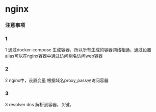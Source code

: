# nginx
### 注意事项
### 1
1 通过docker-compose 生成容器，所以所有生成的容器网络相通，通过设置alias可以在nginx容器中通过访问别名访问web容器
### 2
2 nginx中，设置变量 根据域名proxy_pass来访问容器
### 3
3 resolver dns 解析到容器，关键。
